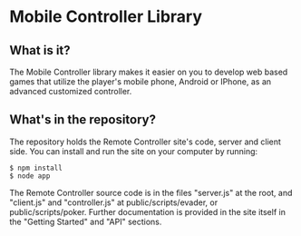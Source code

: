 Mobile Controller Library
=========================


What is it?
-----------
The Mobile Controller library makes it easier on you to develop web based games that utilize the player's mobile phone, Android or IPhone, as an advanced customized controller.


What's in the repository?
-------------------------
The repository holds the Remote Controller site's code, server and client side. You can install and run
the site on your computer by running:

	$ npm install
	$ node app

The Remote Controller source code is in the files "server.js" at the root, and "client.js" and "controller.js" at public/scripts/evader,
or public/scripts/poker. Further documentation is provided in the site itself in the "Getting Started" and "API" sections.





